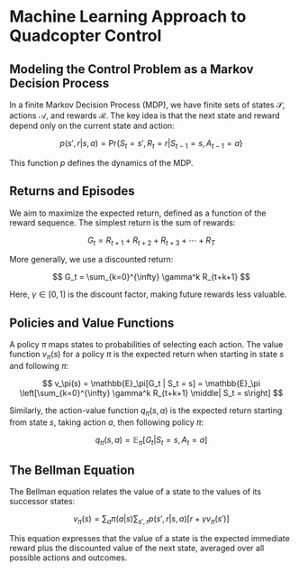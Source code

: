 # Machine Learning Approach to Quadcopter Control

## Modeling the Control Problem as a Markov Decision Process

In a finite Markov Decision Process (MDP), we have finite sets of states $\mathcal{S}$, actions $\mathcal{A}$, and rewards $\mathcal{R}$. The key idea is that the next state and reward depend only on the current state and action:

$$p(s',r|s,a) = \text{Pr}\{S_t=s', R_t=r | S_{t-1}=s, A_{t-1}=a\}$$

This function $p$ defines the dynamics of the MDP.

## Returns and Episodes

We aim to maximize the expected return, defined as a function of the reward sequence. The simplest return is the sum of rewards:

$$ G_t = R_{t+1} + R_{t+2} + R_{t+3} + \cdots + R_T $$

More generally, we use a discounted return:

$$ G_t = \sum_{k=0}^{\infty} \gamma^k R_{t+k+1} $$

Here, $\gamma \in [0,1]$ is the discount factor, making future rewards less valuable.

## Policies and Value Functions

A policy $\pi$ maps states to probabilities of selecting each action. The value function $v_\pi(s)$ for a policy $\pi$ is the expected return when starting in state $s$ and following $\pi$:

$$ v_\pi(s) = \mathbb{E}_\pi[G_t | S_t = s] = \mathbb{E}_\pi \left[\sum_{k=0}^{\infty} \gamma^k R_{t+k+1} \middle| S_t = s\right] $$

Similarly, the action-value function $q_\pi(s,a)$ is the expected return starting from state $s$, taking action $a$, then following policy $\pi$:

$$ q_\pi(s,a) = \mathbb{E}_\pi[G_t | S_t = s, A_t = a] $$

## The Bellman Equation

The Bellman equation relates the value of a state to the values of its successor states:

$$ v_\pi(s) = \sum_a \pi(a|s) \sum_{s',r} p(s', r | s, a) [r + \gamma v_\pi(s')] $$

This equation expresses that the value of a state is the expected immediate reward plus the discounted value of the next state, averaged over all possible actions and outcomes.